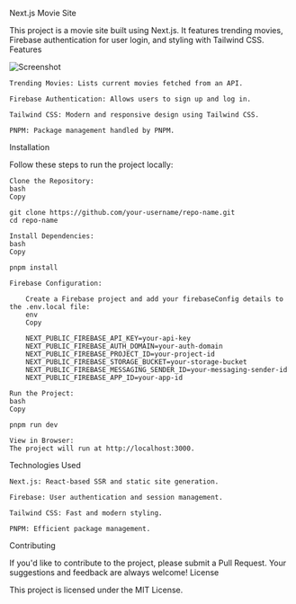 Next.js Movie Site

This project is a movie site built using Next.js. It features trending movies, Firebase authentication for user login, and styling with Tailwind CSS.
Features

![Screenshot](./public/images/demo.gif)

    Trending Movies: Lists current movies fetched from an API.

    Firebase Authentication: Allows users to sign up and log in.

    Tailwind CSS: Modern and responsive design using Tailwind CSS.

    PNPM: Package management handled by PNPM.

Installation

Follow these steps to run the project locally:

    Clone the Repository:
    bash
    Copy

    git clone https://github.com/your-username/repo-name.git
    cd repo-name

    Install Dependencies:
    bash
    Copy

    pnpm install

    Firebase Configuration:

        Create a Firebase project and add your firebaseConfig details to the .env.local file:
        env
        Copy

        NEXT_PUBLIC_FIREBASE_API_KEY=your-api-key
        NEXT_PUBLIC_FIREBASE_AUTH_DOMAIN=your-auth-domain
        NEXT_PUBLIC_FIREBASE_PROJECT_ID=your-project-id
        NEXT_PUBLIC_FIREBASE_STORAGE_BUCKET=your-storage-bucket
        NEXT_PUBLIC_FIREBASE_MESSAGING_SENDER_ID=your-messaging-sender-id
        NEXT_PUBLIC_FIREBASE_APP_ID=your-app-id

    Run the Project:
    bash
    Copy

    pnpm run dev

    View in Browser:
    The project will run at http://localhost:3000.

Technologies Used

    Next.js: React-based SSR and static site generation.

    Firebase: User authentication and session management.

    Tailwind CSS: Fast and modern styling.

    PNPM: Efficient package management.

Contributing

If you'd like to contribute to the project, please submit a Pull Request. Your suggestions and feedback are always welcome!
License

This project is licensed under the MIT License.